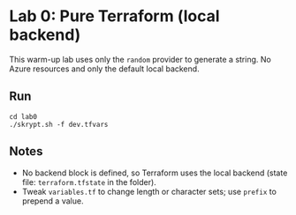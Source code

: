 # Lab 0: Pure Terraform (local backend)

This warm-up lab uses only the `random` provider to generate a string. No Azure resources and only the default local backend.

## Run
```
cd lab0
./skrypt.sh -f dev.tfvars
```

## Notes
- No backend block is defined, so Terraform uses the local backend (state file: `terraform.tfstate` in the folder).
- Tweak `variables.tf` to change length or character sets; use `prefix` to prepend a value.
